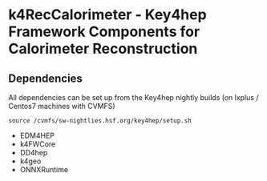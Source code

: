 # k4RecCalorimeter - Key4hep Framework Components for Calorimeter Reconstruction


## Dependencies

All dependencies can be set up from the Key4hep nightly builds (on lxplus / Centos7 machines with CVMFS)

```
source /cvmfs/sw-nightlies.hsf.org/key4hep/setup.sh
```

* EDM4HEP
* k4FWCore
* DD4hep
* k4geo
* ONNXRuntime
